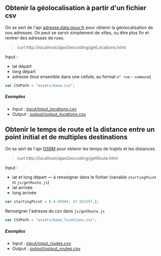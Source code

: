 ## Obtenir la géolocalisation à partir d'un fichier csv
On se sert de l'api [adresse.data.gouv.fr](https://adresse.data.gouv.fr/api) pour obtenir la géolocalisation de nos adresses. On peut se servir simplement de villes, ou être plus fin et rentrer des adresses de rues.
> curl http://localhost/ajaxGeocoding/getLocations.html

Input :
- lat départ
- long départ
- adresse (tout ensemble dans une cellule, au format `n° rue` - `commune`)

```js
var CSVPath = "assets/base.csv";
```

##### Exemples
- Input : [input/input_locations.csv](input/input_locations.csv)
- Output : [output/output_locations.csv](output/output_locations.csv)

## Obtenir le temps de route et la distance entre un point initial et de multiples destinations
On se sert de l'api [OSRM](http://project-osrm.org/docs/v5.15.2/api/#general-options) pour obtenir les temps de trajets et les distances.
> curl http://localhost/ajaxGeocoding/getRoute.html

Input :
- lat et long départ ― à renseigner dans le fichier (variable `startingPoint` in `js/getRoute.js`)
- lat arrivée
- long arrivée

```js
var startingPoint = [-4.09904, 47.983397,];
```

Renseigner l'adresse du csv dans `js/getRoute.js`

```js
var CSVPath = "assets/base_locations.csv";
```

##### Exemples
- Input : [input/input_routes.csv](input/input_routes.csv)
- Output : [output/output_routes.csv](output/output_routes.csv)
